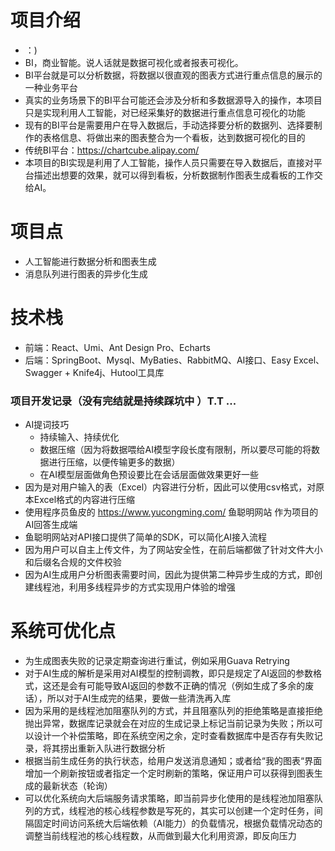 # 项目介绍

- ：)
- BI，商业智能。说人话就是数据可视化或者报表可视化。
- BI平台就是可以分析数据，将数据以很直观的图表方式进行重点信息的展示的一种业务平台
- 真实的业务场景下的BI平台可能还会涉及分析和多数据源导入的操作，本项目只是实现利用人工智能，对已经采集好的数据进行重点信息可视化的功能
- 现有的BI平台是需要用户在导入数据后，手动选择要分析的数据列、选择要制作的表格信息、将做出来的图表整合为一个看板，达到数据可视化的目的
- 传统BI平台：https://chartcube.alipay.com/
- 本项目的BI实现是利用了人工智能，操作人员只需要在导入数据后，直接对平台描述出想要的效果，就可以得到看板，分析数据制作图表生成看板的工作交给AI。

# 项目点

- 人工智能进行数据分析和图表生成
- 消息队列进行图表的异步化生成

# 技术栈

- 前端：React、Umi、Ant Design Pro、Echarts
- 后端：SpringBoot、Mysql、MyBaties、RabbitMQ、AI接口、Easy Excel、Swagger + Knife4j、Hutool工具库

### 项目开发记录（没有完结就是持续踩坑中 ）T.T ...

- AI提词技巧
  - 持续输入、持续优化
  - 数据压缩（因为将数据喂给AI模型字段长度有限制，所以要尽可能的将数据进行压缩，以便传输更多的数据）
  - 在AI模型层面做角色预设要比在会话层面做效果更好一些
- 因为是对用户输入的表（Excel）内容进行分析，因此可以使用csv格式，对原本Excel格式的内容进行压缩
- 使用程序员鱼皮的  https://www.yucongming.com/  鱼聪明网站 作为项目的AI回答生成端
- 鱼聪明网站对API接口提供了简单的SDK，可以简化AI接入流程
- 因为用户可以自主上传文件，为了网站安全性，在前后端都做了针对文件大小和后缀名合规的文件校验
- 因为AI生成用户分析图表需要时间，因此为提供第二种异步生成的方式，即创建线程池，利用多线程异步的方式实现用户体验的增强


# 系统可优化点
- 为生成图表失败的记录定期查询进行重试，例如采用Guava Retrying
- 对于AI生成的解析是采用对AI模型的控制调教，即只是规定了AI返回的参数格式，这还是会有可能导致AI返回的参数不正确的情况（例如生成了多余的废话），所以对于AI生成完的结果，要做一些清洗再入库
- 因为采用的是线程池加阻塞队列的方式，并且阻塞队列的拒绝策略是直接拒绝抛出异常，数据库记录就会在对应的生成记录上标记当前记录为失败；所以可以设计一个补偿策略，即在系统空闲之余，定时查看数据库中是否存有失败记录，将其捞出重新入队进行数据分析
- 根据当前生成任务的执行状态，给用户发送消息通知；或者给“我的图表“界面增加一个刷新按钮或者指定一个定时刷新的策略，保证用户可以获得到图表生成的最新状态（轮询）
- 可以优化系统向大后端服务请求策略，即当前异步化使用的是线程池加阻塞队列的方式，线程池的核心线程参数是写死的，其实可以创建一个定时任务，间隔固定时间访问系统大后端依赖（AI能力）的负载情况，根据负载情况动态的调整当前线程池的核心线程数，从而做到最大化利用资源，即反向压力